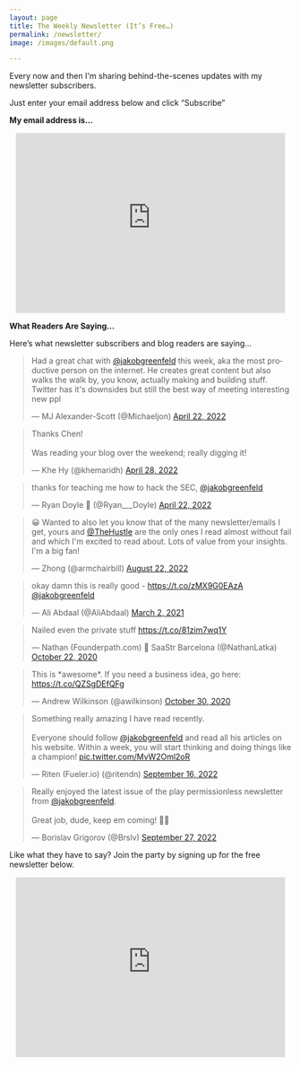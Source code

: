 ```yaml
---
layout: page
title: The Weekly Newsletter (It’s Free…)
permalink: /newsletter/
image: /images/default.png

---
```


Every now and then I'm sharing behind-the-scenes updates with my newsletter subscribers.

Just enter your email address below and click “Subscribe”

**My email address is...**

<!-- <iframe height="60px" src="https://embeds.beehiiv.com/721b7323-23a6-4e64-ad95-364036af2b0b?slim=true" data-test-id="beehiiv-embed" frameborder="0" scrolling="no" style="margin: 0;margin-top: 20px; border-radius: 0px !important; background-color: transparent;"></iframe> -->

<div style="margin: 0 auto;text-align:center;">
<iframe src="https://playpermissionless.substack.com/embed" width="480" height="320"
    style="border:1px solid #EEE; background:white;" frameborder="0" scrolling="no"></iframe>
</div>

**What Readers Are Saying…**

Here’s what newsletter subscribers and blog readers are saying…

<blockquote class="twitter-tweet"><p lang="en" dir="ltr">Had a great chat with <a href="https://twitter.com/jakobgreenfeld?ref_src=twsrc%5Etfw">@jakobgreenfeld</a> this week, aka the most productive person on the internet. He creates great content but also walks the walk by, you know, actually making and building stuff. Twitter has it&#39;s downsides but still the best way of meeting interesting new ppl</p>&mdash; MJ Alexander-Scott (@Michaeljon) <a href="https://twitter.com/Michaeljon/status/1517487068670308358?ref_src=twsrc%5Etfw">April 22, 2022</a></blockquote> <script async src="https://platform.twitter.com/widgets.js" charset="utf-8"></script>

<blockquote class="twitter-tweet" data-conversation="none"><p lang="en" dir="ltr">Thanks Chen!<br><br>Was reading your blog over the weekend; really digging it!</p>&mdash; Khe Hy (@khemaridh) <a href="https://twitter.com/khemaridh/status/1519698795319070720?ref_src=twsrc%5Etfw">April 28, 2022</a></blockquote> 

<blockquote class="twitter-tweet" data-conversation="none"><p lang="en" dir="ltr">thanks for teaching me how to hack the SEC, <a href="https://twitter.com/jakobgreenfeld?ref_src=twsrc%5Etfw">@jakobgreenfeld</a></p>&mdash; Ryan Doyle 🔮 (@Ryan___Doyle) <a href="https://twitter.com/Ryan___Doyle/status/1517568315618648067?ref_src=twsrc%5Etfw">April 22, 2022</a></blockquote> 


<blockquote class="twitter-tweet" data-conversation="none"><p lang="en" dir="ltr">😀 Wanted to also let you know that of the many newsletter/emails I get, yours and <a href="https://twitter.com/TheHustle?ref_src=twsrc%5Etfw">@TheHustle</a> are the only ones I read almost without fail and which I&#39;m excited to read about. Lots of value from your insights. I&#39;m a big fan!</p>&mdash; Zhong (@armchairbill) <a href="https://twitter.com/armchairbill/status/1561749158733938688?ref_src=twsrc%5Etfw">August 22, 2022</a></blockquote> 

<blockquote class="twitter-tweet"><p lang="en" dir="ltr">okay damn this is really good - <a href="https://t.co/zMX9G0EAzA">https://t.co/zMX9G0EAzA</a> <a href="https://twitter.com/jakobgreenfeld?ref_src=twsrc%5Etfw">@jakobgreenfeld</a></p>&mdash; Ali Abdaal (@AliAbdaal) <a href="https://twitter.com/AliAbdaal/status/1366784294916681734?ref_src=twsrc%5Etfw">March 2, 2021</a></blockquote> 

<blockquote class="twitter-tweet"><p lang="en" dir="ltr">Nailed even the private stuff <a href="https://t.co/81zim7wq1Y">https://t.co/81zim7wq1Y</a></p>&mdash; Nathan (Founderpath.com) 📍 SaaStr Barcelona (@NathanLatka) <a href="https://twitter.com/NathanLatka/status/1319320931001663489?ref_src=twsrc%5Etfw">October 22, 2020</a></blockquote> 

<blockquote class="twitter-tweet"><p lang="en" dir="ltr">This is *awesome*. If you need a business idea, go here: <a href="https://t.co/QZSgDEfQFg">https://t.co/QZSgDEfQFg</a></p>&mdash; Andrew Wilkinson (@awilkinson) <a href="https://twitter.com/awilkinson/status/1322263313095389184?ref_src=twsrc%5Etfw">October 30, 2020</a></blockquote> 

<blockquote class="twitter-tweet"><p lang="en" dir="ltr">Something really amazing I have read recently. <br><br>Everyone should follow <a href="https://twitter.com/jakobgreenfeld?ref_src=twsrc%5Etfw">@jakobgreenfeld</a> and read all his articles on his website. Within a week, you will start thinking and doing things like a champion! <a href="https://t.co/MvW2Oml2oR">pic.twitter.com/MvW2Oml2oR</a></p>&mdash; Riten (Fueler.io) (@ritendn) <a href="https://twitter.com/ritendn/status/1570724975346319362?ref_src=twsrc%5Etfw">September 16, 2022</a></blockquote> 

<blockquote class="twitter-tweet"><p lang="en" dir="ltr">Really enjoyed the latest issue of the play permissionless newsletter from <a href="https://twitter.com/jakobgreenfeld?ref_src=twsrc%5Etfw">@jakobgreenfeld</a>.<br><br>Great job, dude, keep em coming! 💯🚀</p>&mdash; Borislav Grigorov (@Brslv) <a href="https://twitter.com/Brslv/status/1574770719128428544?ref_src=twsrc%5Etfw">September 27, 2022</a></blockquote> 

Like what they have to say? Join the party by signing up for the free newsletter below.

<!-- <iframe src="https://embeds.beehiiv.com/721b7323-23a6-4e64-ad95-364036af2b0b?slim=true" data-test-id="beehiiv-embed" frameborder="0" scrolling="no" style="margin: 0; border-radius: 0px !important; background-color: transparent;"></iframe> -->

<div style="margin: 0 auto;text-align:center;">
<iframe src="https://playpermissionless.substack.com/embed" width="480" height="320"
    style="border:1px solid #EEE; background:white;" frameborder="0" scrolling="no"></iframe>
</div>